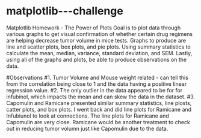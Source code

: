 # matplotlib---challenge
Matplotlib Homework - The Power of Plots
Goal is to plot data through various graphs to get visual confirmation of whether certain drug regimens are helping decrease tumor volume in mice tests.
Graphs to produce are line and scatter plots, box plots, and pie plots. 
Using summary statistics to calculate the mean, median, variance, standard deviation, and SEM.
Lastly, using all of the graphs and plots, be able to produce observations on the data.


#Observations
#1. Tumor Volume and Mouse weight related - can tell this from the correlation being close to 1 and the data having a positive linear regression value.
#2. The only outlier in the data appeared to be for for infubinol, which impacts the mean and can skew the data in the dataset.
#3. Capomulin and Ramicane presented similar summary statistics, line plosts, catter plots, and box plots. I went back and did line plots for Ramicane and Infubiunol to look at connections. The line plots for Ramicane and Capomulin are very close. Ramicane would be another treatment to check out in reducing tumor volumn just like Capomulin due to the data.

